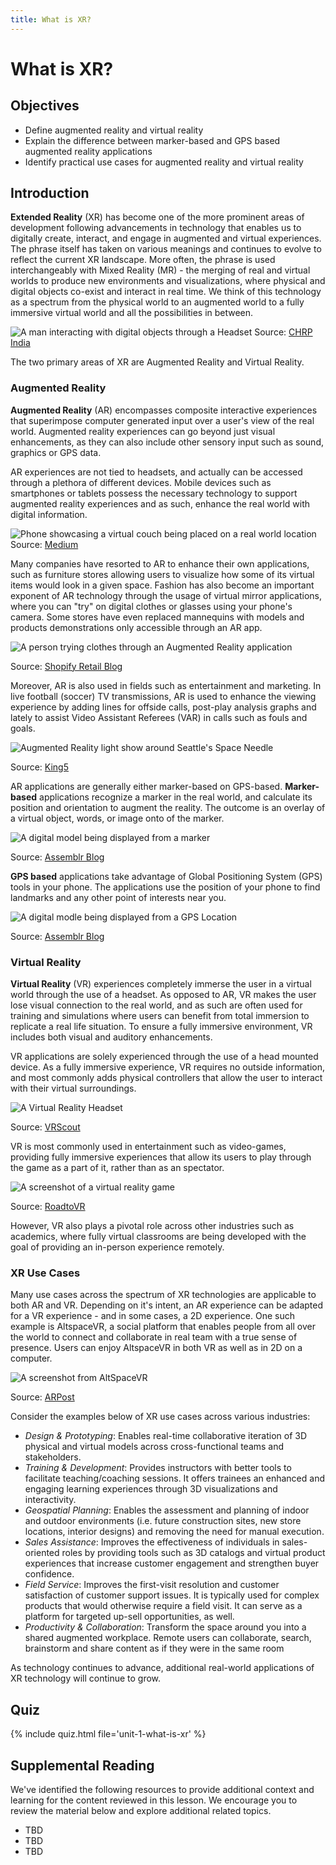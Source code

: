 ```yaml
---
title: What is XR?
---
```


# What is XR?

## Objectives

- Define augmented reality and virtual reality
- Explain the difference between marker-based and GPS based augmented reality applications
- Identify practical use cases for augmented reality and virtual reality

## Introduction

**Extended Reality** (XR) has become one of the more prominent areas of development following advancements in technology that enables us to digitally create, interact, and engage in augmented and virtual experiences. The phrase itself has taken on various meanings and continues to evolve to reflect the current XR landscape. More often, the phrase is used interchangeably with Mixed Reality (MR) - the merging of real and virtual worlds to produce new environments and visualizations, where physical and digital objects co-exist and interact in real time. We think of this technology as a spectrum from the physical world to an augmented world to a fully immersive virtual world and all the possibilities in between.

![A man interacting with digital objects through a Headset](/assets/img/unit-1/xr-show.png)
Source: [CHRP India](https://www.chrp-india.com/blog/extended-reality-the-new-age-immersive-technology-star/)

The two primary areas of XR are Augmented Reality and Virtual Reality.

### Augmented Reality

**Augmented Reality** (AR) encompasses composite interactive experiences that superimpose computer generated input over a user's view of the real world. Augmented reality experiences can go beyond just visual enhancements, as they can also include other sensory input such as sound, graphics or GPS data.

AR experiences are not tied to headsets, and actually can be accessed through a plethora of different devices. Mobile devices such as smartphones or tablets possess the necessary technology to support augmented reality experiences and as such, enhance the real world with digital information.

![Phone showcasing a virtual couch being placed on a real world location](/assets/img/unit-1/ar-furniture-placement.png)
Source: [Medium](https://medium.com/@riyajohn9495/why-augmented-reality-is-important-5f558fab2a0f)

Many companies have resorted to AR to enhance their own applications, such as furniture stores allowing users to visualize how some of its virtual items would look in a given space. Fashion has also become an important exponent of AR technology through the usage of virtual mirror applications, where you can "try" on digital clothes or glasses using your phone's camera. Some stores have even replaced mannequins with models and products demonstrations only accessible through an AR app.

![A person trying clothes through an Augmented Reality application](/assets/img/unit-1/smart-dresser-app.jpg)

Source: [Shopify Retail Blog](https://www.shopify.com/retail/how-these-retailers-are-using-augmented-reality-to-enhance-the-customer-experience)

Moreover, AR is also used in fields such as entertainment and marketing. In live football (soccer) TV transmissions, AR is used to enhance the viewing experience by adding lines for offside calls, post-play analysis graphs and lately to assist Video Assistant Referees (VAR) in calls such as fouls and goals.

![Augmented Reality light show around Seattle's Space Needle](/assets/img/unit-1/ar-space-needle-show.png)

Source: [King5](https://www.king5.com/article/news/local/seattles-stunning-new-years-at-the-needle-show-goes-virtual-this-year/281-0ec1d1e2-543d-4fe2-bc07-37968691b905)

AR applications are generally either marker-based on GPS-based. **Marker-based** applications recognize a marker in the real world, and calculate its position and orientation to augment the reality. The outcome is an overlay of a virtual object, words, or image onto of the marker.

![A digital model being displayed from a marker](/assets/img/unit-1/ar-marker-based.png)​

Source: [Assemblr Blog](https://blog.assemblrworld.com/3-different-types-of-marker/)

**GPS based** applications take advantage of Global Positioning System (GPS) tools in your phone. The applications use the position of your phone to find landmarks and any other point of interests near you.

![A digital modle being displayed from a GPS Location](/assets/img/unit-1/ar-gps-based.png)

Source: [Assemblr Blog](https://blog.assemblrworld.com/3-different-types-of-marker/)

### Virtual Reality

**Virtual Reality** (VR) experiences completely immerse the user in a virtual world through the use of a headset. As opposed to AR, VR makes the user lose visual connection to the real world, and as such are often used for training and simulations where users can benefit from total immersion to replicate a real life situation. To ensure a fully immersive environment, VR includes both visual and auditory enhancements.

VR applications are solely experienced through the use of a head mounted device. As a fully immersive experience, VR requires no outside information, and most commonly adds physical controllers that allow the user to interact with their virtual surroundings.

![A Virtual Reality Headset](/assets/img/unit-1/vr-headset.png)

Source: [VRScout](https://vrscout.com/news/samsungs-odyssey-vr-headset-oled/)

VR is most commonly used in entertainment such as video-games, providing fully immersive experiences that allow its users to play through the game as a part of it, rather than as an spectator.

![A screenshot of a virtual reality game](/assets/img/unit-1/vr-game-beatsaber.png)

Source: [RoadtoVR](https://www.roadtovr.com/beat-saber-to-get-more-songs-expert-difficulty-and-pro-mode/)

However, VR also plays a pivotal role across other industries such as academics, where fully virtual classrooms are being developed with the goal of providing an in-person experience remotely.


### XR Use Cases

Many use cases across the spectrum of XR technologies are applicable to both AR and VR. Depending on it's intent, an AR experience can be adapted for a VR experience - and in some cases, a 2D experience. One such example is AltspaceVR, a social platform that enables people from all over the world to connect and collaborate in real team with a true sense of presence. Users can enjoy AltspaceVR in both VR as well as in 2D on a computer.

![A screenshot from AltSpaceVR](/assets/img/unit-1/altspacevr-screenshot.png)

Source: [ARPost](https://arpost.co/2020/07/21/altspacevr-update-customization-options/)

Consider the examples below of XR use cases across various industries:

- _Design & Prototyping_:  Enables real-time collaborative iteration of 3D physical and virtual models across cross-functional teams and stakeholders.
- _Training & Development_: Provides instructors with better tools to facilitate teaching/coaching sessions. It offers trainees an enhanced and engaging learning experiences through 3D visualizations and interactivity.
- _Geospatial Planning_:  Enables the assessment and planning of indoor and outdoor environments (i.e. future construction sites, new store locations, interior designs) and removing the need for manual execution.
- _Sales Assistance_:   Improves the effectiveness of individuals in sales-oriented roles by providing tools such as 3D catalogs and virtual product experiences that increase customer engagement and strengthen buyer confidence.
- _Field Service_:  Improves the first-visit resolution and customer satisfaction of customer support issues. It is typically used for complex products that would otherwise require a field visit.  It can  serve as a platform for targeted up-sell opportunities, as well.
- _Productivity & Collaboration_:   Transform the space around you into a shared augmented workplace. Remote users can collaborate, search, brainstorm and share content as if they were in the same room

As technology continues to advance, additional real-world applications of XR technology will continue to grow.

## Quiz

{% include quiz.html file='unit-1-what-is-xr' %}

## Supplemental Reading

We've identified the following resources to provide additional context and learning for the content reviewed in this lesson. We encourage you to review the material below and explore additional related topics.

- TBD
- TBD
- TBD